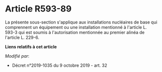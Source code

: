 # Article R593-89

La présente sous-section s'applique aux installations nucléaires de base qui comprennent un équipement ou une installation
mentionné à l'article L. 593-3 qui est soumis à l'autorisation mentionnée au premier alinéa de l'article L. 229-6.

**Liens relatifs à cet article**

_Modifié par_:

  - Décret n°2019-1035 du 9 octobre 2019 - art. 32
